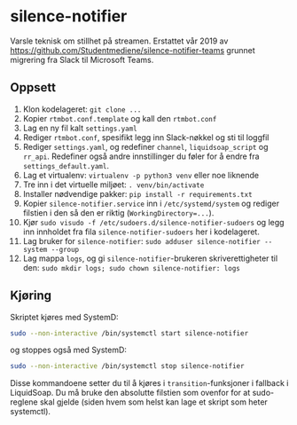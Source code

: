# silence-notifier
Varsle teknisk om stillhet på streamen. Erstattet vår 2019 av https://github.com/Studentmediene/silence-notifier-teams grunnet migrering fra Slack til Microsoft Teams.

## Oppsett

1. Klon kodelageret: `git clone ...`
2. Kopier `rtmbot.conf.template` og kall den `rtmbot.conf`
3. Lag en ny fil kalt `settings.yaml`
4. Rediger `rtmbot.conf`, spesifikt legg inn Slack-nøkkel og sti til loggfil
5. Rediger `settings.yaml`, og redefiner `channel`, `liquidsoap_script` og `rr_api`. Redefiner også
   andre innstillinger du føler for å endre fra `settings_default.yaml`.
6. Lag et virtualenv: `virtualenv -p python3 venv` eller noe liknende
7. Tre inn i det virtuelle miljøet: `. venv/bin/activate`
8. Installer nødvendige pakker: `pip install -r requirements.txt`
9. Kopier `silence-notifier.service` inn i `/etc/systemd/system` og rediger
   filstien i den så den er riktig (`WorkingDirectory=...`).
10. Kjør `sudo visudo -f /etc/sudoers.d/silence-notifier-sudoers` og legg inn
    innholdet fra fila `silence-notifier-sudoers` her i kodelageret.
11. Lag bruker for `silence-notifier`: `sudo adduser silence-notifier --system --group`
11. Lag mappa `logs`, og gi `silence-notifier`-brukeren skriverettigheter til den:
    `sudo mkdir logs; sudo chown silence-notifier: logs`

## Kjøring

Skriptet kjøres med SystemD:

```sh
sudo --non-interactive /bin/systemctl start silence-notifier
```

og stoppes også med SystemD:

```sh
sudo --non-interactive /bin/systemctl stop silence-notifier
```

Disse kommandoene setter du til å kjøres i `transition`-funksjoner i fallback i
LiquidSoap. Du må bruke den absolutte filstien som ovenfor for at sudo-reglene
skal gjelde (siden hvem som helst kan lage et skript som heter systemctl).
